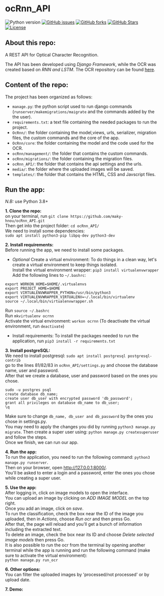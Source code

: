 # ocRnn_API

![Python version][python-version]
[![GitHub issues][issues-image]][issues-url]
[![GitHub forks][fork-image]][fork-url]
[![GitHub Stars][stars-image]][stars-url]
[![License][license-image]][license-url]

## About this repo:  

A REST API for Optical Character Recognition.

The API has been developed using *Django Framework*, while the OCR was created based on *RNN and LSTM*. The OCR repository can be found [here](https://github.com/maky-hnou/ocRnn).  

## Content of the repo:  
The project has been organized as follows:  
- `manage.py`: the python script used to run django commands (`runserver/makemigrations/maigrate` and the commands added by the the user).  
- `requirements.txt`: a text file containing the needed packages to run the project.  
- `OcRnn/`: the folder containing the model,views, urls, serializer, migration files, the custom commands and the core of the app.  
- `OcRnn/core`: the folder containing the model and the code used for the OCR.  
- `ocRnn/management/`: the folder that contains the custom commands.  
- `ocRnn/migrations/`: the folder containing the migration files.  
- `ocRnn_API/`: the folder that contains the api settings and the urls.  
- `media/`: the folder where the uploaded images will be saved.  
- `templates/`: the folder that contains the HTML, CSS and Javscript files.  

## Run the app:  
*N.B:* use Python 3.8+  

**1. Clone the repo:**  
on your terminal, run `git clone https://github.com/maky-hnou/ocRnn_API.git`  
Then get into the project folder: `cd ocRnn_API/`  
We need to install some dependencies:  
`sudo apt install python3-pip libpq-dev python3-dev`

**2. Install requirements:**  
Before running the app, we need to install some packages.  
- *Optional* Create a virtual environment:  To do things in a clean way, let's create a virtual environment to keep things isolated.  
Install the virtual environment wrapper: `pip3 install virtualenvwrapper`  
Add the following lines to `~/.bashrc`:  
```
export WORKON_HOME=$HOME/.virtualenvs
export PROJECT_HOME=$HOME
export VIRTUALENVWRAPPER_PYTHON=/usr/bin/python3
export VIRTUALENVWRAPPER_VIRTUALENV=~/.local/bin/virtualenv
source ~/.local/bin/virtualenvwrapper.sh
```
Run `source ~/.bashrc`  
Run `mkvirtualenv ocrnn`  
Activate the virtual environment: `workon ocrnn` (To deactivate the virtual environment, run `deactivate`)  
- Install requirements: To install the packages needed to run the application, run `pip3 install -r requirements.txt`  

**3. Install postgreSQL:**  
We need to install postgresql: `sudo apt install postgresql postgresql-contrib`  
go to the lines 81/82/83 in `ocRnn_API/settings.py` and choose the database name, user and password.  
After that we create a database, user and password based on the ones you chose.  
```
sudo -u postgres psql
create database db_name;
create user db_user with encrypted password 'db_password';
grant all privileges on database db_name to db_user;
\q
```  
Make sure to change `db_name, db_user and db_password` by the ones you chose in settings.py.  
You may need to apply the changes you did by running `python3 manage.py migrate`.
Then create a super user using: `python manage.py createsuperuser` and follow the steps.  
Once we finish, we can run our app.  

**4. Run the app:**  
To run the application, you need to run the following command: `python3 manage.py runserver`.  
Then on your browser, open http://127.0.0.1:8000/.  
You'll be asked to enter a login and a password, enter the ones you chose while creating a super user.  

**5. Use the app:**  
After logging in, click on image models to open the interface.  
You can upload an image by clicking on *ADD IMAGE MODEL* on the top right.  
Once you add an image, click on *save*.  
To run the classification, check the box near the ID of the image you uploaded, then in *Actions*, choose *Run ocr* and then press Go.  
After that, the page will reload and you'll get a bunch of information including the extracted text.  
To delete an image, check the box near its ID and choose *Delete selected image models* then press Go.  
It is also possible to run the ocr from the terminal by opening another terminal while the app is running and run the following command (make sure to activate the virtual environment):  
`python manage.py run_ocr`  

**6. Other options:**  
You can filter the uploaded images by 'processed/not processed' or by upload date.  

**7. Demo:**  



[python-version]:https://img.shields.io/badge/python-3.8+-brightgreen.svg
[issues-image]:https://img.shields.io/github/issues/maky-hnou/ocRnn_API.svg
[issues-url]:https://github.com/maky-hnou/ocRnn_API/issues
[fork-image]:https://img.shields.io/github/forks/maky-hnou/ocRnn_API.svg
[fork-url]:https://github.com/maky-hnou/ocRnn_API/network/members
[stars-image]:https://img.shields.io/github/stars/maky-hnou/ocRnn_API.svg
[stars-url]:https://github.com/maky-hnou/ocRnn_API/stargazers
[license-image]:https://img.shields.io/github/license/maky-hnou/ocRnn_API.svg
[license-url]:https://github.com/maky-hnou/ocRnn_API/blob/main/LICENSE
